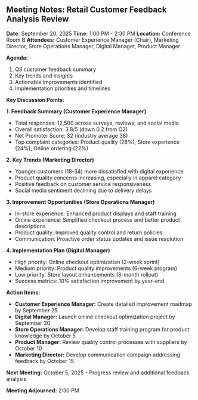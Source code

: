 ## Meeting Notes: Retail Customer Feedback Analysis Review

**Date:** September 20, 2025
**Time:** 1:00 PM - 2:30 PM
**Location:** Conference Room B
**Attendees:** Customer Experience Manager (Chair), Marketing Director, Store Operations Manager, Digital Manager, Product Manager

**Agenda:**
1. Q3 customer feedback summary
2. Key trends and insights
3. Actionable improvements identified
4. Implementation priorities and timelines

**Key Discussion Points:**

**1. Feedback Summary (Customer Experience Manager)**
- Total responses: 12,500 across surveys, reviews, and social media
- Overall satisfaction: 3.8/5 (down 0.2 from Q2)
- Net Promoter Score: 32 (industry average 38)
- Top complaint categories: Product quality (28%), Store experience (24%), Online ordering (22%)

**2. Key Trends (Marketing Director)**
- Younger customers (18-34) more dissatisfied with digital experience
- Product quality concerns increasing, especially in apparel category
- Positive feedback on customer service responsiveness
- Social media sentiment declining due to delivery delays

**3. Improvement Opportunities (Store Operations Manager)**
- In-store experience: Enhanced product displays and staff training
- Online experience: Simplified checkout process and better product descriptions
- Product quality: Improved quality control and return policies
- Communication: Proactive order status updates and issue resolution

**4. Implementation Plan (Digital Manager)**
- High priority: Online checkout optimization (2-week sprint)
- Medium priority: Product quality improvements (6-week program)
- Low priority: Store layout enhancements (3-month rollout)
- Success metrics: 10% satisfaction improvement by year-end

**Action Items:**
- **Customer Experience Manager:** Create detailed improvement roadmap by September 25
- **Digital Manager:** Launch online checkout optimization project by September 30
- **Store Operations Manager:** Develop staff training program for product knowledge by October 5
- **Product Manager:** Review quality control processes with suppliers by October 10
- **Marketing Director:** Develop communication campaign addressing feedback by October 15

**Next Meeting:** October 5, 2025 - Progress review and additional feedback analysis

**Meeting Adjourned:** 2:30 PM
